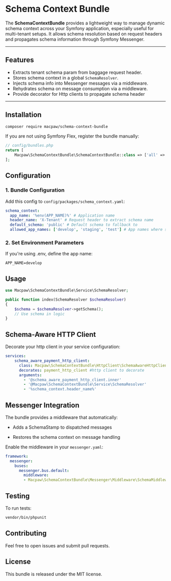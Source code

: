 # Schema Context Bundle

The **SchemaContextBundle** provides a lightweight way to manage dynamic schema context across your Symfony application, especially useful for multi-tenant setups. It allows schema resolution based on request headers and propagates schema information through Symfony Messenger.

---

## Features

- Extracts tenant schema param from baggage request header.
- Stores schema context in a global `SchemaResolver`.
- Injects schema info into Messenger messages via a middleware.
- Rehydrates schema on message consumption via a middleware.
- Provide decorator for Http clients to propagate schema header

---

## Installation

```bash
composer require macpaw/schema-context-bundle
```

If you are not using Symfony Flex, register the bundle manually:

```php
// config/bundles.php
return [
    Macpaw\SchemaContextBundle\SchemaContextBundle::class => ['all' => true],
];
```
## Configuration
### 1. Bundle Configuration
Add this config to `config/packages/schema_context.yaml`:

```yaml
schema_context:
  app_name: '%env(APP_NAME)%' # Application name
  header_name: 'X-Tenant' # Request header to extract schema name
  default_schema: 'public' # Default schema to fallback to
  allowed_app_names: ['develop', 'staging', 'test'] # App names where schema context is allowed to change
```
### 2. Set Environment Parameters
If you're using .env, define the app name:

```env
APP_NAME=develop
```

## Usage

```php
use Macpaw\SchemaContextBundle\Service\SchemaResolver;

public function index(SchemaResolver $schemaResolver)
{
    $schema = $schemaResolver->getSchema();
    // Use schema in logic
}
```

## Schema-Aware HTTP Client
Decorate your http client in your service configuration:
```yaml
services:
    schema_aware_payment_http_client:
      class: Macpaw\SchemaContextBundle\HttpClient\SchemaAwareHttpClient
      decorates: payment_http_client #http client to decorate
      arguments:
        - '@schema_aware_payment_http_client.inner'
        - '@Macpaw\SchemaContextBundle\Service\SchemaResolver'
        - '%schema_context.header_name%'
```

## Messenger Integration
The bundle provides a middleware that automatically:

* Adds a SchemaStamp to dispatched messages

* Restores the schema context on message handling

Enable the middleware in your `messenger.yaml`:

```yaml 
framework:
  messenger:
    buses:
      messenger.bus.default:
        middleware:
        - Macpaw\SchemaContextBundle\Messenger\Middleware\SchemaMiddleware
```

## Testing
To run tests:
```bash
vendor/bin/phpunit
```

## Contributing
Feel free to open issues and submit pull requests.

## License
This bundle is released under the MIT license.


